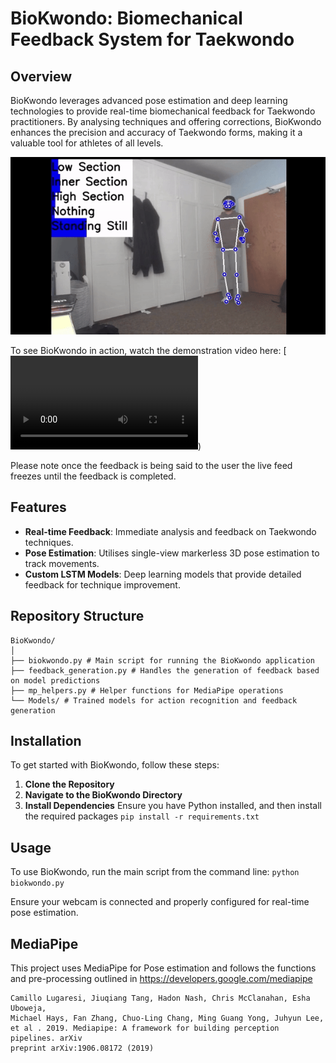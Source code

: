 # BioKwondo: Biomechanical Feedback System for Taekwondo

## Overview
BioKwondo leverages advanced pose estimation and deep learning technologies to provide real-time biomechanical feedback for Taekwondo practitioners. By analysing techniques and offering corrections, BioKwondo enhances the precision and accuracy of Taekwondo forms, making it a valuable tool for athletes of all levels.

![BioKwondo GIF](https://github.com/ihussain0910/BioKwondo/blob/main/BioKwondo%20Demo%20GIF.gif)

To see BioKwondo in action, watch the demonstration video here:
[![BioKwondo Demo](https://github.com/ihussain0910/BioKwondo/blob/main/BioKwondo%20Demo.mp4))

Please note once the feedback is being said to the user the live feed freezes until the feedback is completed.
## Features
- **Real-time Feedback**: Immediate analysis and feedback on Taekwondo techniques.
- **Pose Estimation**: Utilises single-view markerless 3D pose estimation to track movements.
- **Custom LSTM Models**: Deep learning models that provide detailed feedback for technique improvement.

## Repository Structure
```
BioKwondo/
│
├── biokwondo.py # Main script for running the BioKwondo application
├── feedback_generation.py # Handles the generation of feedback based on model predictions
├── mp_helpers.py # Helper functions for MediaPipe operations
└── Models/ # Trained models for action recognition and feedback generation
```

## Installation
To get started with BioKwondo, follow these steps:

1. **Clone the Repository**
2. **Navigate to the BioKwondo Directory**
3. **Install Dependencies**
Ensure you have Python installed, and then install the required packages
```pip install -r requirements.txt```


## Usage
To use BioKwondo, run the main script from the command line:
```python biokwondo.py```

Ensure your webcam is connected and properly configured for real-time pose estimation.

## MediaPipe

This project uses MediaPipe for Pose estimation and follows the functions and pre-processing outlined in https://developers.google.com/mediapipe

```
Camillo Lugaresi, Jiuqiang Tang, Hadon Nash, Chris McClanahan, Esha Uboweja,
Michael Hays, Fan Zhang, Chuo-Ling Chang, Ming Guang Yong, Juhyun Lee,
et al . 2019. Mediapipe: A framework for building perception pipelines. arXiv
preprint arXiv:1906.08172 (2019)
```
